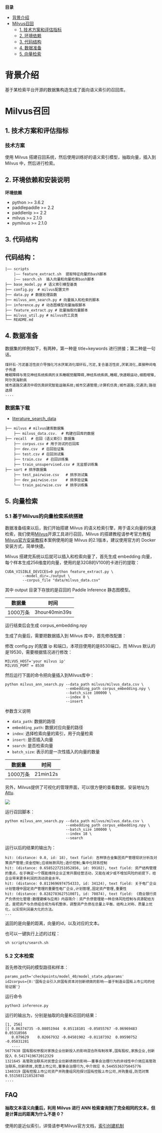  **目录**

* [背景介绍](#背景介绍)
* [Milvus召回](#Milvus召回)
    * [1. 技术方案和评估指标](#技术方案)
    * [2. 环境依赖](#环境依赖)
    * [3. 代码结构](#代码结构)
    * [4. 数据准备](#数据准备)
    * [5. 向量检索](#向量检索)


<a name="背景介绍"></a>

# 背景介绍

基于某检索平台开源的数据集构造生成了面向语义索引的召回库。

<a name="Milvus召回"></a>

# Milvus召回

<a name="技术方案"></a>

## 1. 技术方案和评估指标

### 技术方案

使用 Milvus 搭建召回系统，然后使用训练好的语义索引模型，抽取向量，插入到 Milvus 中，然后进行检索。

<a name="环境依赖"></a>

## 2. 环境依赖和安装说明

**环境依赖**
* python >= 3.6.2
* paddlepaddle >= 2.2
* paddlenlp >= 2.2
* milvus >= 2.1.0
* pymilvus >= 2.1.0

<a name="代码结构"></a>

## 3. 代码结构

## 代码结构：

```
|—— scripts
    |—— feature_extract.sh  提取特征向量的bash脚本
    |—— search.sh  插入向量和向量检索bash脚本
├── base_model.py # 语义索引模型基类
├── config.py  # milvus配置文件
├── data.py # 数据处理函数
├── milvus_ann_search.py # 向量插入和检索的脚本
├── inference.py # 动态图模型向量抽取脚本
├── feature_extract.py # 批量抽取向量脚本
├── milvus_util.py # milvus的工具类
└── README.md
```
<a name="数据准备"></a>

## 4. 数据准备

数据集的样例如下，有两种，第一种是 title+keywords 进行拼接；第二种是一句话。

```
煤矸石-污泥基活性炭介导强化污水厌氧消化煤矸石,污泥,复合基活性炭,厌氧消化,直接种间电子传递
睡眠障碍与常见神经系统疾病的关系睡眠觉醒障碍,神经系统疾病,睡眠,快速眼运动,细胞增殖,阿尔茨海默病
城市道路交通流中观仿真研究智能运输系统;城市交通管理;计算机仿真;城市道路;交通流;路径选择
....
```

### 数据集下载


- [literature_search_data](https://bj.bcebos.com/v1/paddlenlp/data/literature_search_data.zip)

```
├── milvus # milvus建库数据集
    ├── milvus_data.csv.  # 构建召回库的数据
├── recall  # 召回（语义索引）数据集
    ├── corpus.csv # 用于测试的召回库
    ├── dev.csv  # 召回验证集
    ├── test.csv # 召回测试集
    ├── train.csv  # 召回训练集
    ├── train_unsupervised.csv # 无监督训练集
├── sort # 排序数据集
    ├── test_pairwise.csv   # 排序测试集
    ├── dev_pairwise.csv    # 排序验证集
    └── train_pairwise.csv  # 排序训练集

```

<a name="向量检索"></a>

## 5. 向量检索

### 5.1 基于Milvus的向量检索系统搭建

数据准备结束以后，我们开始搭建 Milvus 的语义检索引擎，用于语义向量的快速检索，我们使用[Milvus](https://milvus.io/)开源工具进行召回，Milvus 的搭建教程请参考官方教程  [Milvus官方安装教程](https://milvus.io/docs/v2.1.x/install_standalone-docker.md)本案例使用的是 Milvus 的2.1版本，建议使用官方的 Docker 安装方式，简单快捷。

Milvus 搭建完系统以后就可以插入和检索向量了，首先生成 embedding 向量，每个样本生成256维度的向量，使用的是32GB的V100的卡进行的提取：

```
CUDA_VISIBLE_DEVICES=0 python feature_extract.py \
        --model_dir=./output \
        --corpus_file "data/milvus_data.csv"
```
其中 output 目录下存放的是召回的 Paddle Inference 静态图模型。

|  数据量 |  时间 |
| ------------ | ------------ |
|1000万条|3hour40min39s|

运行结束后会生成 corpus_embedding.npy

生成了向量后，需要把数据插入到 Milvus 库中，首先修改配置：

修改 config.py 的配置 ip 和端口，本项目使用的是8530端口，而 Milvus 默认的是19530，需要根据情况进行修改：

```
MILVUS_HOST='your milvus ip'
MILVUS_PORT = 8530
```

然后运行下面的命令把向量插入到Milvus库中：

```
python milvus_ann_search.py --data_path milvus/milvus_data.csv \
                            --embedding_path corpus_embedding.npy \
                            --batch_size 100000 \
                            --index 0 \
                            --insert
```
参数含义说明

* `data_path`: 数据的路径
* `embedding_path`: 数据对应向量的路径
* `index`: 选择检索向量的索引，用于向量检索
* `insert`: 是否插入向量
* `search`: 是否检索向量
* `batch_size`: 表示的是一次性插入的向量的数量


|  数据量 |  时间 |
| ------------ | ------------ |
|1000万条|21min12s|

另外，Milvus提供了可视化的管理界面，可以很方便的查看数据，安装地址为[Attu](https://github.com/zilliztech/attu).

![](../../img/attu.png)


运行召回脚本：

```
python milvus_ann_search.py --data_path milvus/milvus_data.csv \
                            --embedding_path corpus_embedding.npy \
                            --batch_size 100000 \
                            --index 18 \
                            --search
```

运行以后的结果的输出为：

```
hit: (distance: 0.0, id: 18), text field: 吉林铁合金集团资产管理现状分析及对策资产管理;资金控制;应收帐款风险;造价控制;集中化财务控制
hit: (distance: 0.6585227251052856, id: 99102), text field: 资产结构管理的重点，在于确定一个既能维持企业正常开展经营活动，又能在减少或不增加风险的前提下，给企业带来更多利润的流动资金水平。
hit: (distance: 0.8119696974754333, id: 34124), text field: 关于电厂企业计划管理中固定资产管理的重要性电厂企业,计划管理,固定资产管理,重要性
hit: (distance: 0.8282783627510071, id: 70874), text field: 《商业银行资产负债优化管理:数理建模与应用》内容简介：资产负债管理是一种总体风险控制与资源配给方法，是把资产与负债组合视为有机整体，调整资产负债在总量上平衡、结构上对称、质量上优化，以实现利润最大化的方法。
...
```
返回的是向量的距离，向量的id，以及对应的文本。

也可以一键执行上述的过程：

```
sh scripts/search.sh
```

### 5.2 文本检索

首先修改代码的模型路径和样本：

```
params_path='checkpoints/model_40/model_state.pdparams'
id2corpus={0:'国有企业引入非国有资本对创新绩效的影响——基于制造业国有上市公司的经验证据'}
```

运行命令

```
python3 inference.py

```
运行的输出为，分别是抽取的向量和召回的结果：

```
[1, 256]
[[ 0.06374735 -0.08051944  0.05118101 -0.05855767 -0.06969483  0.05318566
   0.079629    0.02667932 -0.04501902 -0.01187392  0.09590752 -0.05831281
   ....
5677638 国有股权参股对家族企业创新投入的影响混合所有制改革,国有股权,家族企业,创新投入 0.5417419672012329
1321645 高管政治联系对民营企业创新绩效的影响——董事会治理行为的非线性中介效应高管政治联系,创新绩效,民营上市公司,董事会治理行为,中介效应 0.5445536375045776
1340319 国有控股上市公司资产并购重组风险探讨国有控股上市公司,并购重组,防范对策 0.5515031218528748
....
```
## FAQ

#### 抽取文本语义向量后，利用 Milvus 进行 ANN 检索查询到了完全相同的文本，但是计算出的距离为什么不是 0？

使用的是近似索引，详情请参考Milvus官方文档，[索引创建机制](https://milvus.io/cn/docs/v2.0.x/index.md)
